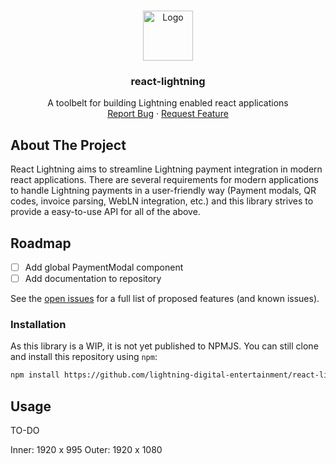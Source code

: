 <a name="readme-top"></a>

<!-- PROJECT LOGO -->
<br />
<div align="center">
  <a href="https://image.nostr.build/dc37d69aed9bf409b1357042ab52ae1b7744ae4001bcc91e1647d1f1578f4769.png">
    <img src="https://image.nostr.build/dc37d69aed9bf409b1357042ab52ae1b7744ae4001bcc91e1647d1f1578f4769.png" alt="Logo" width="80" height="80">
  </a>

  <h3 align="center">react-lightning</h3>

  <p align="center">
    A toolbelt for building Lightning enabled react applications
    <br />
    <a href="https://github.com/lightning-digital-entertainment/react-lightning/issues">Report Bug</a>
    ·
    <a href="https://github.com/lightning-digital-entertainment/react-lightning/issues">Request Feature</a>
  </p>
</div>

## About The Project

React Lightning aims to streamline Lightning payment integration in modern react applications. There are several requirements for modern applications to handle Lightning payments in a user-friendly way (Payment modals, QR codes, invoice parsing, WebLN integration, etc.) and this library strives to provide a easy-to-use API for all of the above.

<!-- <p align="right">(<a href="#readme-top">back to top</a>)</p> -->

## Roadmap

-   [ ] Add global PaymentModal component
-   [ ] Add documentation to repository

See the [open issues](https://github.com/lightning-digital-entertainment/react-lightning/issues) for a full list of proposed features (and known issues).

### Installation

As this library is a WIP, it is not yet published to NPMJS. You can still clone and install this repository using `npm`:

```sh
npm install https://github.com/lightning-digital-entertainment/react-lightning.git
```

<!-- <p align="right">(<a href="#readme-top">back to top</a>)</p> -->

## Usage

TO-DO

<!-- <p align="right">(<a href="#readme-top">back to top</a>)</p> -->

<!-- CONTRIBUTING -->

<!-- ## Contributing -->

<!-- Contributions are what make the open source community such an amazing place to learn, inspire, and create. Any contributions you make are **greatly appreciated**. -->

<!-- If you have a suggestion that would make this better, please fork the repo and create a pull request. You can also simply open an issue with the tag "enhancement". -->
<!-- Don't forget to give the project a star! Thanks again! -->

<!-- 1. Fork the Project -->
<!-- 2. Create your Feature Branch (`git checkout -b feature/AmazingFeature`) -->
<!-- 3. Commit your Changes (`git commit -m 'Add some AmazingFeature'`) -->
<!-- 4. Push to the Branch (`git push origin feature/AmazingFeature`) -->
<!-- 5. Open a Pull Request -->

<!-- <p align="right">(<a href="#readme-top">back to top</a>)</p> -->

[contributors-shield]: https://img.shields.io/github/contributors/othneildrew/Best-README-Template.svg?style=for-the-badge
[contributors-url]: https://github.com/othneildrew/Best-README-Template/graphs/contributors
[forks-shield]: https://img.shields.io/github/forks/othneildrew/Best-README-Template.svg?style=for-the-badge
[forks-url]: https://github.com/othneildrew/Best-README-Template/network/members
[stars-shield]: https://img.shields.io/github/stars/othneildrew/Best-README-Template.svg?style=for-the-badge
[stars-url]: https://github.com/othneildrew/Best-README-Template/stargazers
[issues-shield]: https://img.shields.io/github/issues/othneildrew/Best-README-Template.svg?style=for-the-badge
[issues-url]: https://github.com/othneildrew/Best-README-Template/issues
[license-shield]: https://img.shields.io/github/license/othneildrew/Best-README-Template.svg?style=for-the-badge
[license-url]: https://github.com/othneildrew/Best-README-Template/blob/master/LICENSE.txt
[linkedin-shield]: https://img.shields.io/badge/-LinkedIn-black.svg?style=for-the-badge&logo=linkedin&colorB=555
[linkedin-url]: https://linkedin.com/in/othneildrew
[product-screenshot]: images/screenshot.png
[Next.js]: https://img.shields.io/badge/next.js-000000?style=for-the-badge&logo=nextdotjs&logoColor=white
[Next-url]: https://nextjs.org/
[React.js]: https://img.shields.io/badge/React-20232A?style=for-the-badge&logo=react&logoColor=61DAFB
[React-url]: https://reactjs.org/
[Vue.js]: https://img.shields.io/badge/Vue.js-35495E?style=for-the-badge&logo=vuedotjs&logoColor=4FC08D
[Vue-url]: https://vuejs.org/
[Angular.io]: https://img.shields.io/badge/Angular-DD0031?style=for-the-badge&logo=angular&logoColor=white
[Angular-url]: https://angular.io/
[Svelte.dev]: https://img.shields.io/badge/Svelte-4A4A55?style=for-the-badge&logo=svelte&logoColor=FF3E00
[Svelte-url]: https://svelte.dev/
[Laravel.com]: https://img.shields.io/badge/Laravel-FF2D20?style=for-the-badge&logo=laravel&logoColor=white
[Laravel-url]: https://laravel.com
[Bootstrap.com]: https://img.shields.io/badge/Bootstrap-563D7C?style=for-the-badge&logo=bootstrap&logoColor=white
[Bootstrap-url]: https://getbootstrap.com
[JQuery.com]: https://img.shields.io/badge/jQuery-0769AD?style=for-the-badge&logo=jquery&logoColor=white
[JQuery-url]: https://jquery.com

Inner: 1920 x 995
Outer: 1920 x 1080
